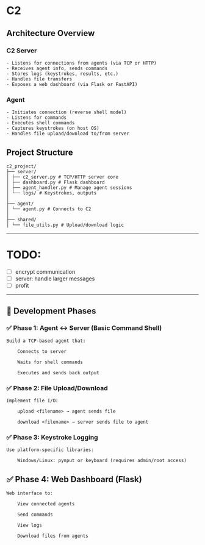 # C2

## Architecture Overview

### C2 Server

    - Listens for connections from agents (via TCP or HTTP)
    - Receives agent info, sends commands
    - Stores logs (keystrokes, results, etc.)
    - Handles file transfers
    - Exposes a web dashboard (via Flask or FastAPI)

### Agent

    - Initiates connection (reverse shell model)
    - Listens for commands
    - Executes shell commands
    - Captures keystrokes (on host OS)
    - Handles file upload/download to/from server

## Project Structure

```
c2_project/
├── server/
│ ├── c2_server.py # TCP/HTTP server core
│ ├── dashboard.py # Flask dashboard
│ ├── agent_handler.py # Manage agent sessions
│ └── logs/ # Keystrokes, outputs
│
├── agent/
│ └── agent.py # Connects to C2
│
├── shared/
│ └── file_utils.py # Upload/download logic
```

---

# TODO:

- [ ] encrypt communication
- [ ] server: handle larger messages
- [ ] profit

---

## 🧪 Development Phases

### ✅ Phase 1: Agent ↔ Server (Basic Command Shell)

    Build a TCP-based agent that:

        Connects to server

        Waits for shell commands

        Executes and sends back output

### ✅ Phase 2: File Upload/Download

    Implement file I/O:

        upload <filename> → agent sends file

        download <filename> → server sends file to agent

### ✅ Phase 3: Keystroke Logging

    Use platform-specific libraries:

        Windows/Linux: pynput or keyboard (requires admin/root access)

## ✅ Phase 4: Web Dashboard (Flask)

    Web interface to:

        View connected agents

        Send commands

        View logs

        Download files from agents
